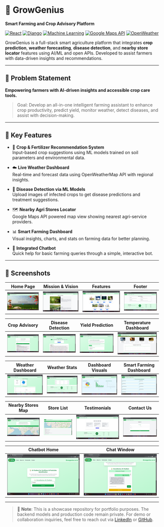 # 🌱 GrowGenius  
**Smart Farming and Crop Advisory Platform**

[![React](https://img.shields.io/badge/React-20232A?style=for-the-badge&logo=react&logoColor=61DAFB)]()
[![Django](https://img.shields.io/badge/Django-092E20?style=for-the-badge&logo=django&logoColor=white)]()
[![Machine Learning](https://img.shields.io/badge/Machine%20Learning-FF6F00?style=for-the-badge&logo=scikit-learn&logoColor=white)]()
[![Google Maps API](https://img.shields.io/badge/Google%20Maps%20API-4285F4?style=for-the-badge&logo=googlemaps&logoColor=white)]()
[![OpenWeather](https://img.shields.io/badge/OpenWeatherMap-FF7F50?style=for-the-badge&logo=OpenWeather&logoColor=white)]()

GrowGenius is a full-stack smart agriculture platform that integrates **crop prediction**, **weather forecasting**, **disease detection**, and **nearby store locator** features using AI/ML and open APIs. Developed to assist farmers with data-driven insights and recommendations.

---

## 🧠 Problem Statement

**Empowering farmers with AI-driven insights and accessible crop care tools.**

> Goal: Develop an all-in-one intelligent farming assistant to enhance crop productivity, predict yield, monitor weather, detect diseases, and assist with decision-making.

---

## 🌟 Key Features

- 🌾 **Crop & Fertilizer Recommendation System**  
  Input-based crop suggestions using ML models trained on soil parameters and environmental data.

- ☁️ **Live Weather Dashboard**  
  Real-time and forecast data using OpenWeatherMap API with regional insights.

- 🧪 **Disease Detection via ML Models**  
  Upload images of infected crops to get disease predictions and treatment suggestions.

- 🗺️ **Nearby Agri Stores Locator**  
  Google Maps API powered map view showing nearest agri-service providers.

- 📊 **Smart Farming Dashboard**  
  Visual insights, charts, and stats on farming data for better planning.

- 💬 **Integrated Chatbot**  
  Quick help for basic farming queries through a simple, interactive bot.

---

## 📱 Screenshots

| Home Page | Mission & Vision | Features | Footer |
|-----------|------------------|----------|--------|
| ![](assets/screenshots/Home_page.png) | ![](assets/screenshots/Mission_Vision.png) | ![](assets/screenshots/Features.png) | ![](assets/screenshots/Values_and_footer.png) |

| Crop Advisory | Disease Detection | Yield Prediction | Temperature Dashboard |
|---------------|-------------------|------------------|------------------------|
| ![](assets/screenshots/Crop_care_advisor.png) | ![](assets/screenshots/Disease_detection.png) | ![](assets/screenshots/Yeild_Prediction.png) | ![](assets/screenshots/Temperature_dashboard.png) |

| Weather Dashboard | Weather Stats | Dashboard Visuals | Smart Farming Dashboard |
|-------------------|----------------|--------------------|--------------------------|
| ![](assets/screenshots/Weature_Dashboard.png) | ![](assets/screenshots/Weature_stats.png) | ![](assets/screenshots/dashboard_visuals.png) | ![](assets/screenshots/Smart_farming_dashboard.png) |

| Nearby Stores Map | Store List | Testimonials | Contact Us |
|-------------------|------------|--------------|------------|
| ![](assets/screenshots/NearBy_Agristores.png) | ![](assets/screenshots/NearBy_Stores_List.png) | ![](assets/screenshots/Testimonials.png) | ![](assets/screenshots/Contact_us.png) |

| Chatbot Home | Chat Window |
|--------------|-------------|
| ![](assets/screenshots/Chatbot.png) | ![](assets/screenshots/chat.png) |

---

> 🎯 **Note**: This is a showcase repository for portfolio purposes. The backend models and production code remain private. For demo or collaboration inquiries, feel free to reach out via [LinkedIn](https://www.linkedin.com/in/am-vyavhare/) or [GitHub](https://github.com/am-vyavhare).
